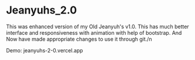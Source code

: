 # Jeanyuhs_2.0

This was enhanced version of my Old Jeanyuh's v1.0.
This has much better interface and responsiveness with animation with help of bootstrap.
And Now have made appropriate changes to use it through git./n

Demo: jeanyuhs-2-0.vercel.app
